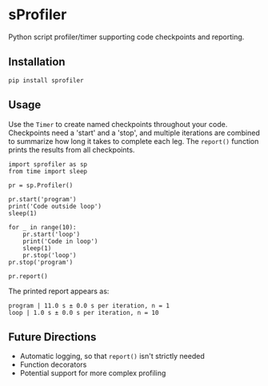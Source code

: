 # sProfiler
Python script profiler/timer supporting code checkpoints and reporting.

## Installation
```
pip install sprofiler
```

## Usage
Use the `Timer` to create named checkpoints throughout your code. Checkpoints need a 'start' and a 'stop', and 
multiple iterations are combined to summarize how long it takes to complete each leg. The `report()` function
prints the results from all checkpoints.
```
import sprofiler as sp
from time import sleep

pr = sp.Profiler()

pr.start('program')
print('Code outside loop')
sleep(1)
    
for _ in range(10):
    pr.start('loop')
    print('Code in loop')
    sleep(1)
    pr.stop('loop')
pr.stop('program')
    
pr.report()
```

The printed report appears as:
```
program | 11.0 s ± 0.0 s per iteration, n = 1
loop | 1.0 s ± 0.0 s per iteration, n = 10
```

## Future Directions

* Automatic logging, so that `report()` isn't strictly needed
* Function decorators
* Potential support for more complex profiling
